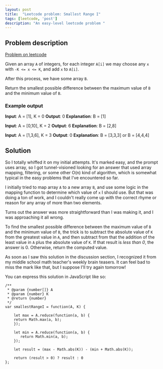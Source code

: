 ```yaml
---
layout: post
title:  "Leetcode problem: Smallest Range I"
tags: [leetcode, 'post']
description: "An easy-level leetcode problem "
---
```


## Problem description

[Problem on leetcode](https://leetcode.com/problems/smallest-range-i/)

Given an array `A` of integers, for each integer `A[i]` we may choose any `x` with `-K <= x <= K`, and add `x` to `A[i]`.

After this process, we have some array `B`.

Return the smallest possible difference between the maximum value of `B` and the minimum value of `B`.

### Example output 

**Input**: A = [1], K = 0
**Output**: 0
**Explanation**: B = [1]

**Input**: A = [0,10], K = 2
**Output**: 6
**Explanation**: B = [2,8]

**Input**: A = [1,3,6], K = 3
**Output**: 0
**Explanation**: B = [3,3,3] or B = [4,4,4]

## Solution 

So I totally whiffed it on my initial attempts. It's marked easy, and the prompt uses array, so I got tunnel-visioned looking for an answer that used array mapping, filtering, or some other O(n) kind of algorithm, which is somewhat typical in the easy problems that I've encountered so far. 

I initially tried to map array `A` to a new array `B`, and use some logic in the mapping function to determine which value of `x` I should use. But that was doing a ton of work, and I couldn't really come up with the correct rhyme or reason for any array of more than two elements. 

Turns out the answer was more straightforward than I was making it, and I was approaching it all wrong. 

To find the smallest possible difference between the maximum value of `B` and the minimum value of `B`, the trick is to subtract the absolute value of `K` from the greatest value in `A`, and then subtract from that the addition of the least value in `A` plus the absolute value of `K`. If that result is *less than 0*, the answer is 0. Otherwise, return the computed value.

As soon as I saw this solution in the discussion section, I recognized it from my middle school math teacher's weekly brain teasers. It can feel bad to miss the mark like that, but I suppose I'll try again tomorrow! 

You can express this solution in JavaScript like so: 

```
/**
 * @param {number[]} A
 * @param {number} K
 * @return {number}
 */
var smallestRangeI = function(A, K) {
    
    let max = A.reduce(function(a, b) {
    return Math.max(a, b);
    });
    
    let min = A.reduce(function(a, b) {
       return Math.min(a, b); 
    });
    
    let result = (max - Math.abs(K)) - (min + Math.abs(K));
    
    return (result > 0) ? result : 0
};
```